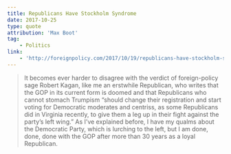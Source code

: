 ```yaml
---
title: Republicans Have Stockholm Syndrome
date: 2017-10-25
type: quote
attribution: 'Max Boot'
tag:
    - Politics
link:
    - 'http://foreignpolicy.com/2017/10/19/republicans-have-stockholm-syndrome-and-its-getting-worse/'
---
```

>It becomes ever harder to disagree with the verdict of foreign-policy sage Robert Kagan, like me an erstwhile Republican, who writes that the GOP in its current form is doomed and that Republicans who cannot stomach Trumpism “should change their registration and start voting for Democratic moderates and centriss, as some Republicans did in Virginia recently, to give them a leg up in their fight against the party’s left wing.” As I’ve explained before, I have my qualms about the Democratic Party, which is lurching to the left, but I am done, done, done with the GOP after more than 30 years as a loyal Republican.